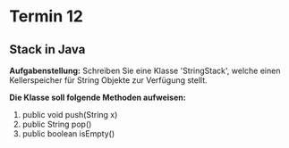 # Termin 12

## Stack in Java

__Aufgabenstellung:__
Schreiben Sie eine Klasse 'StringStack', welche einen Kellerspeicher für String Objekte zur Verfügung stellt.

__Die Klasse soll folgende Methoden aufweisen:__

1. public void push(String x)
2. public String pop()
3. public boolean isEmpty()

